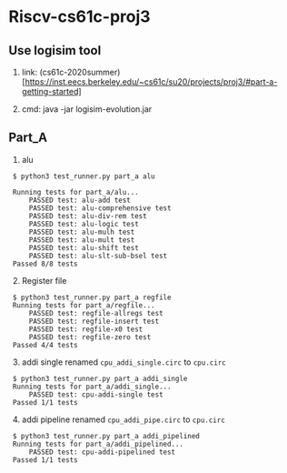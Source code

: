 # Riscv-cs61c-proj3

## Use logisim tool

1. link: (cs61c-2020summer)[https://inst.eecs.berkeley.edu/~cs61c/su20/projects/proj3/#part-a-getting-started]

1. cmd: java -jar logisim-evolution.jar

## Part_A

1. alu
```
 $ python3 test_runner.py part_a alu 

 Running tests for part_a/alu...
	 PASSED test: alu-add test
	 PASSED test: alu-comprehensive test
	 PASSED test: alu-div-rem test
	 PASSED test: alu-logic test
	 PASSED test: alu-mulh test
	 PASSED test: alu-mult test
	 PASSED test: alu-shift test
	 PASSED test: alu-slt-sub-bsel test
 Passed 8/8 tests
```

2. Register file
```
 $ python3 test_runner.py part_a regfile
 Running tests for part_a/regfile...
	 PASSED test: regfile-allregs test
	 PASSED test: regfile-insert test
	 PASSED test: regfile-x0 test
	 PASSED test: regfile-zero test
 Passed 4/4 tests
```

3. addi single
renamed `cpu_addi_single.circ` to `cpu.circ`
```
 $ python3 test_runner.py part_a addi_single 
 Running tests for part_a/addi_single...
	 PASSED test: cpu-addi-single test
 Passed 1/1 tests
```

4. addi pipeline
renamed `cpu_addi_pipe.circ` to `cpu.circ`
```
 $ python3 test_runner.py part_a addi_pipelined
 Running tests for part_a/addi_pipelined...
	 PASSED test: cpu-addi-pipelined test
 Passed 1/1 tests
```
